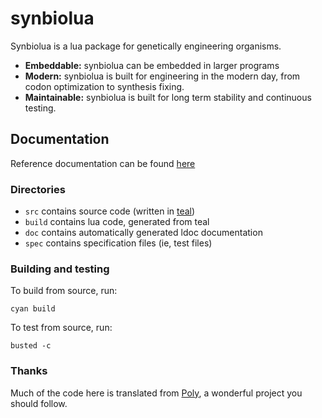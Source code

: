 # synbiolua

Synbiolua is a lua package for genetically engineering organisms.

* __Embeddable:__ synbiolua can be embedded in larger programs
* __Modern:__ synbiolua is built for engineering in the modern day, from codon optimization to synthesis fixing.
* __Maintainable:__ synbiolua is built for long term stability and continuous testing.

## Documentation

Reference documentation can be found [here](https://koeng101.github.io/synbiolua/doc/index.html)

### Directories
* `src` contains source code (written in [teal](https://github.com/teal-language))
* `build` contains lua code, generated from teal
* `doc` contains automatically generated ldoc documentation
* `spec` contains specification files (ie, test files)

### Building and testing
To build from source, run:
```
cyan build
```

To test from source, run:
```
busted -c
```

### Thanks
Much of the code here is translated from [Poly](https://github.com/TimothyStiles/poly), a wonderful project you should follow.
